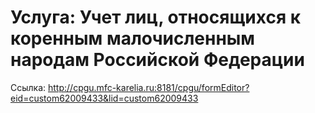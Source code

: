 # Услуга: Учет лиц, относящихся к коренным малочисленным народам Российской Федерации

Ссылка: <http://cpgu.mfc-karelia.ru:8181/cpgu/formEditor?eid=custom62009433&lid=custom62009433>
